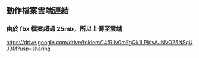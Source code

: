 ## 動作檔案雲端連結
### 由於 fbx 檔案超過 25mb，所以上傳至雲端
https://drive.google.com/drive/folders/14fRIlv0mFgQk1LPbIvAJNVO25NSqUJ3M?usp=sharing
